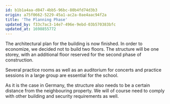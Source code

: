 ```yaml
---
id: b1b1a4aa-d047-4bb5-96bc-80b4fd74d3b3
origin: a75f0662-5229-45a1-ac2a-0ae4aac94f2a
title: 'The Planning Phase'
updated_by: f33c7ac3-14e7-496e-9ebd-03b570383bfc
updated_at: 1698855772
---
```

The architectural plan for the building is now finished. In order to economize, we decided not to build two floors. The structure will be one storey, with an additional floor reserved for the second phase of construction.

Several practice rooms as well as an auditorium for concerts and practice sessions in a large group are essential for the school.

As it is the case in Germany, the structure also needs to be a certain distance from the neighbouring property. We will of course need to comply with other building and security requirements as well.